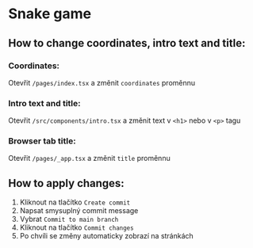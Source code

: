 # Snake game

## How to change coordinates, intro text and title:

### Coordinates:

Otevřit `/pages/index.tsx` a změnit `coordinates` proměnnu

### Intro text and title:

Otevřit `/src/components/intro.tsx` a změnit text v `<h1>` nebo v `<p>` tagu

### Browser tab title:

Otevřit `/pages/_app.tsx` a změnit `title` proměnnu

## How to apply changes:

1. Kliknout na tlačítko `Create commit`
2. Napsat smysuplný commit message
3. Vybrat `Commit to main branch`
4. Kliknout na tlačítko `Commit changes`
5. Po chvíli se změny automaticky zobrazí na stránkách